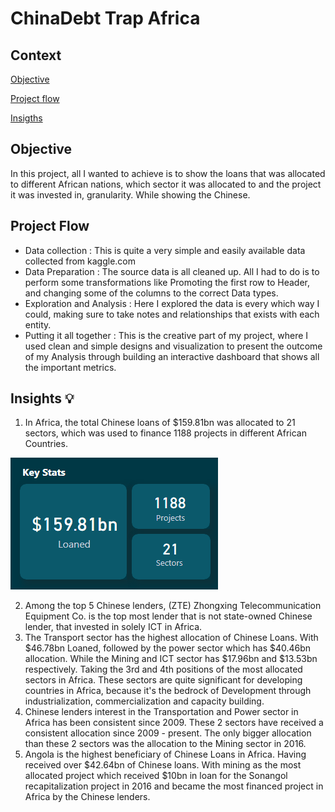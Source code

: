 # ChinaDebt Trap Africa

## Context
[Objective](https://github.com/Driplytics/China-Debt-Trap-Africa-/blob/main/README.md#objective)

[Project flow](https://github.com/Driplytics/China-Debt-Trap-Africa-/blob/main/README.md#project-flow)

[Insigths](https://github.com/Driplytics/China-Debt-Trap-Africa-/blob/main/README.md#insights-bulb)

## Objective
 In this project, all I wanted to achieve is to show the loans that was allocated to different African nations, which sector it was allocated to and the project it was invested in,  granularity. While showing the Chinese.
 
 ## Project Flow
 + Data collection : This is quite a very simple and easily available data collected from kaggle.com
 + Data Preparation : The source data is all cleaned up. All I had to do is to perform some transformations like Promoting the first row to Header, and changing some of the columns to the correct Data types.
 + Exploration and Analysis : Here I explored the data is every which way I could, making sure to take notes and relationships that exists with each entity. 
 + Putting it all together : This is the creative part of my project, where I used clean and simple designs and visualization to present the outcome of my Analysis through building an interactive dashboard that shows all the important metrics. 
 
 ## Insights :bulb: 
 1. In Africa, the total Chinese loans of $159.81bn was allocated to 21 sectors, which was used to finance 1188 projects in different African Countries. 
 
 ![Stats](https://github.com/Driplytics/China-Debt-Trap-Africa-/blob/main/Key%20Stats.png)
 
 2. Among the top 5 Chinese lenders, (ZTE) Zhongxing Telecommunication Equipment Co. is the top most lender that is not state-owned Chinese lender, that invested in solely ICT in Africa.
 3. The Transport sector has the highest allocation of Chinese Loans. With $46.78bn Loaned, followed by the power sector which has $40.46bn allocation. While the Mining and ICT sector has $17.96bn and $13.53bn respectively. Taking the 3rd and 4th positions of the most allocated sectors in Africa. These sectors are quite significant for developing countries in Africa, because it's the bedrock of Development through industrialization, commercialization and capacity building. 
 4. Chinese lenders interest in the Transportation and Power sector in Africa has been consistent since 2009. These 2 sectors have received a consistent allocation since 2009 - present. The only bigger allocation than these 2 sectors was the allocation to the Mining sector in 2016.
 5. Angola is the highest beneficiary of Chinese Loans in Africa. Having received over $42.64bn of Chinese loans. With  mining as the most allocated project which received $10bn in loan for the Sonangol recapitalization project in 2016 and became the most financed project in Africa by the Chinese lenders. 

